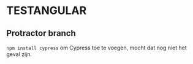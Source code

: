 # TESTANGULAR

## Protractor branch
<code>npm install cypress</code> om Cypress toe te voegen, mocht dat nog niet het geval zijn.
